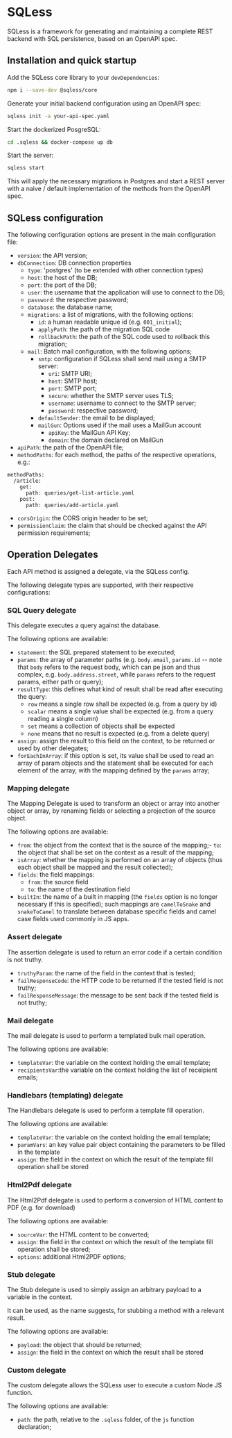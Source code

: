 # SQLess

SQLess is a framework for generating and maintaining a complete REST backend with SQL persistence, based on an OpenAPI spec.

## Installation and quick startup

Add the SQLess core library to your `devDependencies`:

```bash
npm i --save-dev @sqless/core
```

Generate your initial backend configuration using an OpenAPI spec:

```bash
sqless init -a your-api-spec.yaml
```

Start the dockerized PosgreSQL:

```bash
cd .sqless && docker-compose up db
```

Start the server:

```bash
sqless start
```

This will apply the necessary migrations in Postgres and start a REST server with a naive / default implementation of the methods from the OpenAPI spec.

## SQLess configuration

The following configuration options are present in the main configuration file:

- `version`: the API version;
- `dbConnection`: DB connection properties
    - `type`: 'postgres' (to be extended with other connection types)
    - `host`: the host of the DB;
    - `port`: the port of the DB;
    - `user`: the username that the application will use to connect to the DB;
    - `password`: the respective password;
    - `database`: the database name;
    - `migrations`: a list of migrations, with the following options:
        - `id`: a human readable unique id (e.g. `001_initial`);
        - `applyPath`: the path of the migration SQL code
        - `rollbackPath`: the path of the SQL code used to rollback this migration;
    - `mail`: Batch mail configuration, with the following options;
        - `smtp`: configuration if SQLess shall send mail using a SMTP server: 
            - `uri`: SMTP URI;
            - `host`: SMTP host;
            - `port`: SMTP port;
            - `secure`: whether the SMTP server uses TLS;
            - `username`: username to connect to the SMTP server;
            - `password`: respective password;
        - `defaultSender`: the email to be displayed;
        - `mailGun`: Options used if the mail uses a MailGun account
            - `apiKey`: the MailGun API Key;
            - `domain`: the domain declared on MailGun
- `apiPath`: the path of the OpenAPI file;
- `methodPaths`: for each method, the paths of the respective operations, e.g.:
```
methodPaths:
  /article:
    get:
      path: queries/get-list-article.yaml
    post:
      path: queries/add-article.yaml
```
- `corsOrigin`: the CORS origin header to be set;
- `permissionClaim`: the claim that should be checked against the API permission requirements;

## Operation Delegates

Each API method is assigned a delegate, via the SQLess config. 

The following delegate types are supported, with their respective configurations:

### SQL Query delegate

This delegate executes a query against the database.

The following options are available:

- `statement`: the SQL prepared statement to be executed;
- `params`: the array of parameter paths (e.g. `body.email`, `params.id` -- note that `body` refers to the request body, which can pe json and thus complex, e.g. `body.address.street`, while `params` refers to the request params, either path or query);
- `resultType`: this defines what kind of result shall be read after executing the query:
    - `row` means a single row shall be expected (e.g. from a query by id)
    - `scalar` means a single value shall be expected (e.g. from a query reading a single column)
    - `set` means a collection of objects shall be expected
    - `none` means that no result is expected (e.g. from a delete query)
- `assign`: assign the result to this field on the context, to be returned or used by other delegates;
- `forEachInArray`: if this option is set, its value shall be used to read an array of param objects and the statement shall be executed for each element of the array, with the mapping defined by the `params` array;

### Mapping delegate

The Mapping Delegate is used to transform an object or array into another object or array, by renaming fields or selecting a projection of the source object.

The following options are available:

- `from`: the object from the context that is the source of the mapping;- `to`: the object that shall be set on the context as a result of the mapping;
- `isArray`: whether the mapping is performed on an array of objects (thus each object shall be mapped and the result collected);
- `fields`: the field mappings:
    - `from`: the source field
    - `to`: the name of the destination field
- `builtIn`: the name of a built in mapping (the `fields` option is no longer necessary if this is specified); such mappings are `camelToSnake` and `snakeToCamel` to translate between database specific fields and camel case fields used commonly in JS apps.

### Assert delegate

The assertion delegate is used to return an error code if a certain condition is not truthy.

- `truthyParam`: the name of the field in the context that is tested;
- `failResponseCode`: the HTTP code to be returned if the tested field is not truthy;
- `failResponseMessage`: the message to be sent back if the tested field is not truthy;

### Mail delegate

The mail delegate is used to perform a templated bulk mail operation.

The following options are available:

- `templateVar`: the variable on the context holding the email template;
- `recipientsVar`:the variable on the context holding the list of receipient emails;

### Handlebars (templating) delegate

The Handlebars delegate is used to perform a template fill operation.

The following options are available:

- `templateVar`: the variable on the context holding the email template;
- `paramVars`: an key value pair object containing the parameters to be filled in the template
- `assign`: the field in the context on which the result of the template fill operation shall be stored

### Html2Pdf delegate

The Html2Pdf delegate is used to perform a conversion of HTML content to PDF (e.g. for download)

The following options are available:

- `sourceVar`: the HTML content to be converted;
- `assign`: the field in the context on which the result of the template fill operation shall be stored;
- `options`: additional Html2PDF options;

### Stub delegate

The Stub delegate is used to simply assign an arbitrary payload to a variable in the context.

It can be used, as the name suggests, for stubbing a method with a relevant result.

The following options are available:

- `payload`: the object that should be returned;
- `assign`: the field in the context on which the result shall be stored

### Custom delegate

The custom delegate allows the SQLess user to execute a custom Node JS function.

The following options are available:

- `path`: the path, relative to the `.sqless` folder, of the `js` function declaration;